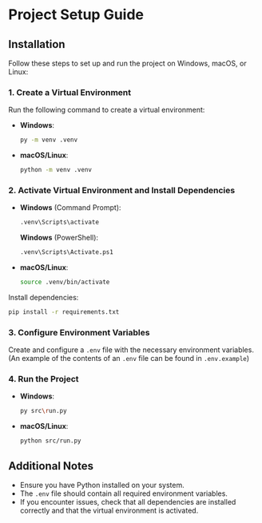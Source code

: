 # Project Setup Guide

## Installation

Follow these steps to set up and run the project on Windows, macOS, or Linux:

### 1. Create a Virtual Environment
Run the following command to create a virtual environment:
- **Windows**:
  ```sh
  py -m venv .venv
  ```
- **macOS/Linux**:
  ```sh
  python -m venv .venv
  ```

### 2. Activate Virtual Environment and Install Dependencies
- **Windows** (Command Prompt):
  ```sh
  .venv\Scripts\activate
  ```
  **Windows** (PowerShell):
  ```sh
  .venv\Scripts\Activate.ps1
  ```
- **macOS/Linux**:
  ```sh
  source .venv/bin/activate
  ```

Install dependencies:
```sh
pip install -r requirements.txt
```

### 3. Configure Environment Variables
Create and configure a `.env` file with the necessary environment variables.
(An example of the contents of an `.env` file can be found in `.env.example`)

### 4. Run the Project
- **Windows**:
  ```sh
  py src\run.py
  ```
- **macOS/Linux**:
  ```sh
  python src/run.py
  ```

## Additional Notes
- Ensure you have Python installed on your system.
- The `.env` file should contain all required environment variables.
- If you encounter issues, check that all dependencies are installed correctly and that the virtual environment is activated.

